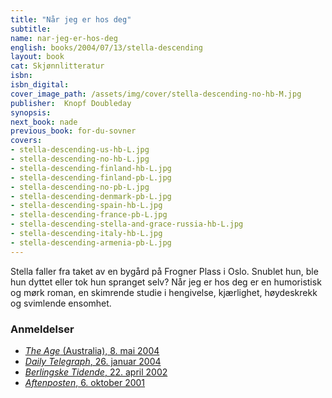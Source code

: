```yaml
---
title: "Når jeg er hos deg"
subtitle: 
name: nar-jeg-er-hos-deg
english: books/2004/07/13/stella-descending
layout: book
cat: Skjønnlitteratur
isbn: 
isbn_digital: 
cover_image_path: /assets/img/cover/stella-descending-no-hb-M.jpg
publisher:  Knopf Doubleday 
synopsis:
next_book: nade
previous_book: for-du-sovner
covers:
- stella-descending-us-hb-L.jpg  
- stella-descending-no-hb-L.jpg  
- stella-descending-finland-hb-L.jpg  
- stella-descending-finland-pb-L.jpg  
- stella-descending-no-pb-L.jpg  
- stella-descending-denmark-pb-L.jpg  
- stella-descending-spain-hb-L.jpg  
- stella-descending-france-pb-L.jpg  
- stella-descending-stella-and-grace-russia-hb-L.jpg  
- stella-descending-italy-hb-L.jpg  
- stella-descending-armenia-pb-L.jpg 
---
```

Stella faller fra taket av en bygård på Frogner Plass i Oslo. Snublet hun, ble hun dyttet eller tok hun spranget selv? Når jeg er hos deg er en humoristisk og mørk roman, en skimrende studie i hengivelse, kjærlighet, høydeskrekk og svimlende ensomhet.

### Anmeldelser

- [*The Age* (Australia), 8. mai 2004](/assets/files/Age-08-05-2004.pdf)  
- [*Daily Telegraph*, 26. januar 2004](/assets/files/Telegraph-26-01-2004.pdf)  
- [*Berlingske Tidende*, 22. april 2002](/assets/files/Berlingske-22-04-2002.pdf)  
- [*Aftenposten*, 6. oktober 2001](/assets/files/Aftenposten-06-10-2001.pdf)  